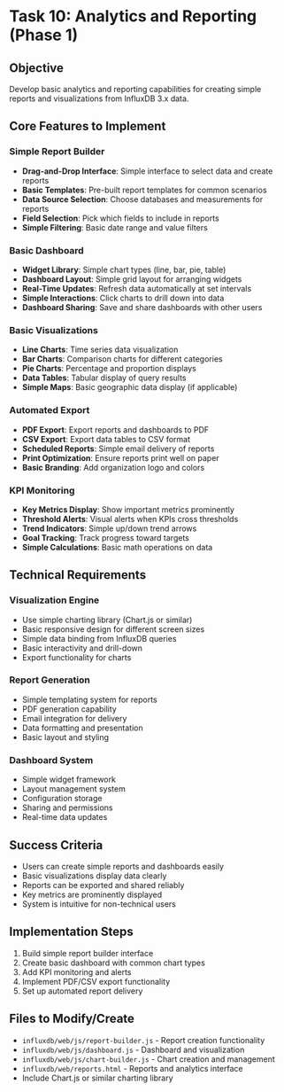 # Task 10: Analytics and Reporting (Phase 1)

## **Objective**
Develop basic analytics and reporting capabilities for creating simple reports and visualizations from InfluxDB 3.x data.

## **Core Features to Implement**

### **Simple Report Builder**
- **Drag-and-Drop Interface**: Simple interface to select data and create reports
- **Basic Templates**: Pre-built report templates for common scenarios
- **Data Source Selection**: Choose databases and measurements for reports
- **Field Selection**: Pick which fields to include in reports
- **Simple Filtering**: Basic date range and value filters

### **Basic Dashboard**
- **Widget Library**: Simple chart types (line, bar, pie, table)
- **Dashboard Layout**: Simple grid layout for arranging widgets
- **Real-Time Updates**: Refresh data automatically at set intervals
- **Simple Interactions**: Click charts to drill down into data
- **Dashboard Sharing**: Save and share dashboards with other users

### **Basic Visualizations**
- **Line Charts**: Time series data visualization
- **Bar Charts**: Comparison charts for different categories
- **Pie Charts**: Percentage and proportion displays
- **Data Tables**: Tabular display of query results
- **Simple Maps**: Basic geographic data display (if applicable)

### **Automated Export**
- **PDF Export**: Export reports and dashboards to PDF
- **CSV Export**: Export data tables to CSV format
- **Scheduled Reports**: Simple email delivery of reports
- **Print Optimization**: Ensure reports print well on paper
- **Basic Branding**: Add organization logo and colors

### **KPI Monitoring**
- **Key Metrics Display**: Show important metrics prominently
- **Threshold Alerts**: Visual alerts when KPIs cross thresholds
- **Trend Indicators**: Simple up/down trend arrows
- **Goal Tracking**: Track progress toward targets
- **Simple Calculations**: Basic math operations on data

## **Technical Requirements**

### **Visualization Engine**
- Use simple charting library (Chart.js or similar)
- Basic responsive design for different screen sizes
- Simple data binding from InfluxDB queries
- Basic interactivity and drill-down
- Export functionality for charts

### **Report Generation**
- Simple templating system for reports
- PDF generation capability
- Email integration for delivery
- Data formatting and presentation
- Basic layout and styling

### **Dashboard System**
- Simple widget framework
- Layout management system
- Configuration storage
- Sharing and permissions
- Real-time data updates

## **Success Criteria**
- Users can create simple reports and dashboards easily
- Basic visualizations display data clearly
- Reports can be exported and shared reliably
- Key metrics are prominently displayed
- System is intuitive for non-technical users

## **Implementation Steps**
1. Build simple report builder interface
2. Create basic dashboard with common chart types
3. Add KPI monitoring and alerts
4. Implement PDF/CSV export functionality
5. Set up automated report delivery

## **Files to Modify/Create**
- `influxdb/web/js/report-builder.js` - Report creation functionality
- `influxdb/web/js/dashboard.js` - Dashboard and visualization
- `influxdb/web/js/chart-builder.js` - Chart creation and management
- `influxdb/web/reports.html` - Reports and analytics interface
- Include Chart.js or similar charting library 